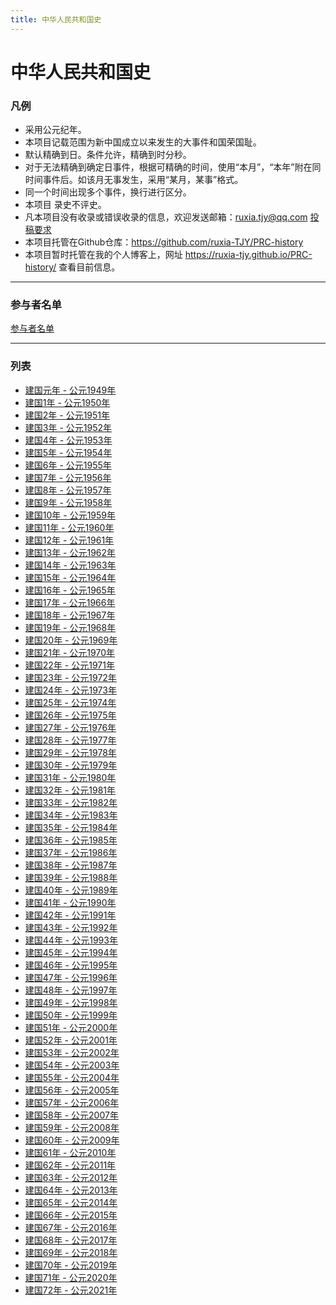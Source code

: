 ```yaml
---
title: 中华人民共和国史
---
```


# 中华人民共和国史

### 凡例
+ 采用公元纪年。
+ 本项目记载范围为新中国成立以来发生的大事件和国荣国耻。
+ 默认精确到日。条件允许，精确到时分秒。
+ 对于无法精确到确定日事件，根据可精确的时间，使用“本月”，“本年”附在同时间事件后。如该月无事发生，采用“某月，某事”格式。
+ 同一个时间出现多个事件，换行进行区分。
+ 本项目 录史不评史。
+ 凡本项目没有收录或错误收录的信息，欢迎发送邮箱：ruxia.tjy@qq.com [投稿要求](投稿要求.html "投稿要求")
+ 本项目托管在Github仓库：https://github.com/ruxia-TJY/PRC-history
+ 本项目暂时托管在我的个人博客上，网址 https://ruxia-tjy.github.io/PRC-history/ 查看目前信息。
---

### 参与者名单
[参与者名单](参与者.html "参与者名单")

---
### 列表
+ [建国元年 - 公元1949年](1949年.html "建国元年 - 公元1949年")
+ [建国1年 - 公元1950年](1950年.html "建国1年 - 公元1950年")
+ [建国2年 - 公元1951年](1951年.html "建国2年 - 公元1951年")
+ [建国3年 - 公元1952年](1952年.html "建国3年 - 公元1952年")
+ [建国4年 - 公元1953年](1953年.html "建国4年 - 公元1953年")
+ [建国5年 - 公元1954年](1954年.html "建国5年 - 公元1954年")
+ [建国6年 - 公元1955年](1955年.html "建国6年 - 公元1955年")
+ [建国7年 - 公元1956年](1956年.html "建国7年 - 公元1956年")
+ [建国8年 - 公元1957年](1957年.html "建国8年 - 公元1957年")
+ [建国9年 - 公元1958年](1958年.html "建国9年 - 公元1958年")
+ [建国10年 - 公元1959年](1959年.html "建国10年 - 公元1959年")
+ [建国11年 - 公元1960年](1960年.html "建国11年 - 公元1960年")
+ [建国12年 - 公元1961年](1961年.html "建国12年 - 公元1961年")
+ [建国13年 - 公元1962年](1962年.html "建国13年 - 公元1962年")
+ [建国14年 - 公元1963年](1963年.html "建国14年 - 公元1963年")
+ [建国15年 - 公元1964年](1964年.html "建国15年 - 公元1964年")
+ [建国16年 - 公元1965年](1965年.html "建国16年 - 公元1965年")
+ [建国17年 - 公元1966年](1966年.html "建国17年 - 公元1966年")
+ [建国18年 - 公元1967年](1967年.html "建国18年 - 公元1967年")
+ [建国19年 - 公元1968年](1968年.html "建国19年 - 公元1968年")
+ [建国20年 - 公元1969年](1969年.html "建国20年 - 公元1969年")
+ [建国21年 - 公元1970年](1970年.html "建国21年 - 公元1970年")
+ [建国22年 - 公元1971年](1971年.html "建国22年 - 公元1971年")
+ [建国23年 - 公元1972年](1972年.html "建国23年 - 公元1972年")
+ [建国24年 - 公元1973年](1973年.html "建国24年 - 公元1973年")
+ [建国25年 - 公元1974年](1974年.html "建国25年 - 公元1974年")
+ [建国26年 - 公元1975年](1975年.html "建国26年 - 公元1975年")
+ [建国27年 - 公元1976年](1976年.html "建国27年 - 公元1976年")
+ [建国28年 - 公元1977年](1977年.html "建国28年 - 公元1977年")
+ [建国29年 - 公元1978年](1978年.html "建国29年 - 公元1978年")
+ [建国30年 - 公元1979年](1979年.html "建国30年 - 公元1979年")
+ [建国31年 - 公元1980年](1980年.html "建国31年 - 公元1980年")
+ [建国32年 - 公元1981年](1981年.html "建国32年 - 公元1981年")
+ [建国33年 - 公元1982年](1982年.html "建国33年 - 公元1982年")
+ [建国34年 - 公元1983年](1983年.html "建国34年 - 公元1983年")
+ [建国35年 - 公元1984年](1984年.html "建国35年 - 公元1984年")
+ [建国36年 - 公元1985年](1985年.html "建国36年 - 公元1985年")
+ [建国37年 - 公元1986年](1986年.html "建国37年 - 公元1986年")
+ [建国38年 - 公元1987年](1987年.html "建国38年 - 公元1987年")
+ [建国39年 - 公元1988年](1988年.html "建国39年 - 公元1988年")
+ [建国40年 - 公元1989年](1989年.html "建国40年 - 公元1989年")
+ [建国41年 - 公元1990年](1990年.html "建国41年 - 公元1990年")
+ [建国42年 - 公元1991年](1991年.html "建国42年 - 公元1991年")
+ [建国43年 - 公元1992年](1992年.html "建国43年 - 公元1992年")
+ [建国44年 - 公元1993年](1993年.html "建国44年 - 公元1993年")
+ [建国45年 - 公元1994年](1994年.html "建国45年 - 公元1994年")
+ [建国46年 - 公元1995年](1995年.html "建国46年 - 公元1995年")
+ [建国47年 - 公元1996年](1996年.html "建国47年 - 公元1996年")
+ [建国48年 - 公元1997年](1997年.html "建国48年 - 公元1997年")
+ [建国49年 - 公元1998年](1998年.html "建国49年 - 公元1998年")
+ [建国50年 - 公元1999年](1999年.html "建国50年 - 公元1999年")
+ [建国51年 - 公元2000年](2000年.html "建国51年 - 公元2000年")
+ [建国52年 - 公元2001年](2001年.html "建国52年 - 公元2001年")
+ [建国53年 - 公元2002年](2002年.html "建国53年 - 公元2002年")
+ [建国54年 - 公元2003年](2003年.html "建国54年 - 公元2003年")
+ [建国55年 - 公元2004年](2004年.html "建国55年 - 公元2004年")
+ [建国56年 - 公元2005年](2005年.html "建国56年 - 公元2005年")
+ [建国57年 - 公元2006年](2006年.html "建国57年 - 公元2006年")
+ [建国58年 - 公元2007年](2007年.html "建国58年 - 公元2007年")
+ [建国59年 - 公元2008年](2008年.html "建国59年 - 公元2008年")
+ [建国60年 - 公元2009年](2009年.html "建国60年 - 公元2009年")
+ [建国61年 - 公元2010年](2010年.html "建国61年 - 公元2010年")
+ [建国62年 - 公元2011年](2011年.html "建国62年 - 公元2011年")
+ [建国63年 - 公元2012年](2012年.html "建国63年 - 公元2012年")
+ [建国64年 - 公元2013年](2013年.html "建国64年 - 公元2013年")
+ [建国65年 - 公元2014年](2014年.html "建国65年 - 公元2014年")
+ [建国66年 - 公元2015年](2015年.html "建国66年 - 公元2015年")
+ [建国67年 - 公元2016年](2016年.html "建国67年 - 公元2016年")
+ [建国68年 - 公元2017年](2017年.html "建国68年 - 公元2017年")
+ [建国69年 - 公元2018年](2018年.html "建国69年 - 公元2018年")
+ [建国70年 - 公元2019年](2019年.html "建国70年 - 公元2019年")
+ [建国71年 - 公元2020年](2020年.html "建国71年 - 公元2020年")
+ [建国72年 - 公元2021年](2021年.html "建国72年 - 公元2021年")

